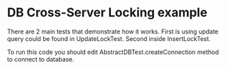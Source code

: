 DB Cross-Server Locking example
===============================

There are 2 main tests that demonstrate how it works. First is using update query
could be found in UpdateLockTest. Second inside InsertLockTest.

To run this code you should edit AbstractDBTest.createConnection method to connect to database.
